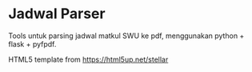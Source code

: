 # Jadwal Parser

Tools untuk parsing jadwal matkul SWU ke pdf, menggunakan python + flask + pyfpdf.

HTML5 template from https://html5up.net/stellar